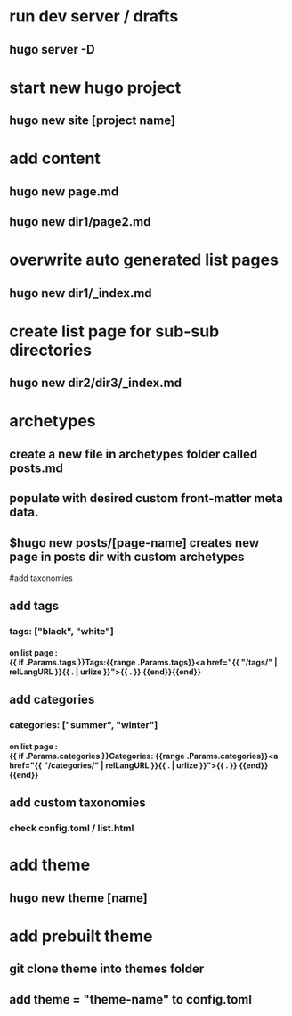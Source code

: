 # run dev server / drafts
## hugo server -D

# start new hugo project
## hugo new site [project name]

# add content
## hugo new page.md
## hugo new dir1/page2.md

# overwrite auto generated list pages
## hugo new dir1/_index.md

# create list page for sub-sub directories
## hugo new dir2/dir3/_index.md

# archetypes
## create a new file in archetypes folder called posts.md
## populate with desired custom front-matter meta data. 
## $hugo new posts/[page-name] creates new page in posts dir with custom archetypes

#add taxonomies

## add tags
### tags: ["black", "white"] 
#### on list page : <div>{{ if .Params.tags }}Tags:{{range .Params.tags}}<a href="{{ "/tags/" | relLangURL }}{{ . | urlize }}">{{ . }}</a> {{end}}{{end}}</div>

## add categories
### categories: ["summer", "winter"]
#### on list page : <div>{{ if .Params.categories }}<strong>Categories:</strong> {{range .Params.categories}}<a href="{{ "/categories/" | relLangURL }}{{ . | urlize }}">{{ . }}</a> {{end}}{{end}}</div>

## add custom taxonomies
### check config.toml / list.html

# add theme
## hugo new theme [name]

# add prebuilt theme
## git clone theme into themes folder
## add theme = "theme-name" to config.toml

